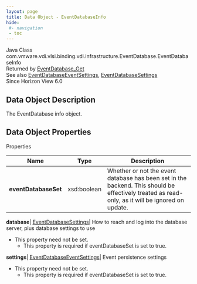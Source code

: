 ```yaml
---
layout: page
title: Data Object - EventDatabaseInfo
hide:
 #- navigation
 - toc
---
```






Java Class
    com.vmware.vdi.vlsi.binding.vdi.infrastructure.EventDatabase.EventDatabaseInfo  
Returned by
     [EventDatabase_Get](vdi.infrastructure.EventDatabase.md#get)  
See also
     [EventDatabaseEventSettings](vdi.infrastructure.EventDatabase.EventSettings.md), [EventDatabaseSettings](vdi.infrastructure.EventDatabase.EventDatabaseSettings.md)  
Since 
    Horizon View 6.0

## Data Object Description 

The EventDatabase info object. 

## Data Object Properties

Properties

Name |  Type |  Description   
---|---|---  
**eventDatabaseSet**|  xsd:boolean|  Whether or not the event database has been set in the backend. This should be effectively treated as read-only, as it will be ignored on update.   
  
**database**| [EventDatabaseSettings](vdi.infrastructure.EventDatabase.EventDatabaseSettings.md)|  How to reach and log into the database server, plus database settings to use   


* This property need not be set.
  * This property is required if eventDatabaseSet is set to true.

  
**settings**| [EventDatabaseEventSettings](vdi.infrastructure.EventDatabase.EventSettings.md)|  Event persistence settings   


* This property need not be set.
  * This property is required if eventDatabaseSet is set to true.

  
  
  
   
  
  


